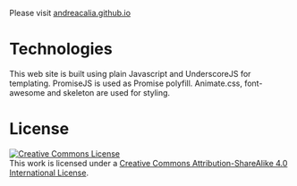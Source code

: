 Please visit <a href="http://andreacalia.github.io/" alt="Web page">andreacalia.github.io</a>

Technologies
===================
This web site is built using plain Javascript and UnderscoreJS for templating. PromiseJS is used as Promise polyfill. Animate.css, font-awesome and skeleton are used for styling.


License
===================
<a rel="license" href="http://creativecommons.org/licenses/by-sa/4.0/"><img alt="Creative Commons License" style="border-width:0" src="http://i.creativecommons.org/l/by-sa/4.0/88x31.png" /></a><br />This work is licensed under a <a rel="license" href="http://creativecommons.org/licenses/by-sa/4.0/">Creative Commons Attribution-ShareAlike 4.0 International License</a>.
